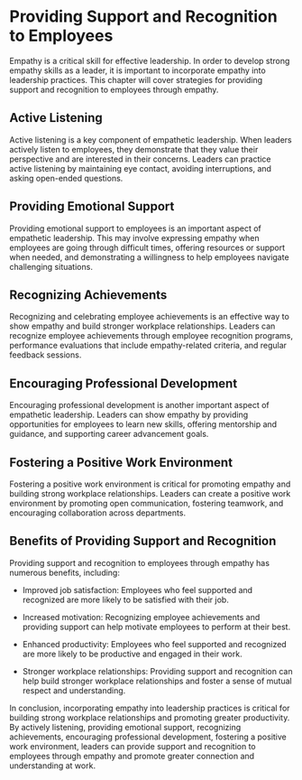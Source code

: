 Providing Support and Recognition to Employees
==========================================================================================================

Empathy is a critical skill for effective leadership. In order to develop strong empathy skills as a leader, it is important to incorporate empathy into leadership practices. This chapter will cover strategies for providing support and recognition to employees through empathy.

Active Listening
----------------

Active listening is a key component of empathetic leadership. When leaders actively listen to employees, they demonstrate that they value their perspective and are interested in their concerns. Leaders can practice active listening by maintaining eye contact, avoiding interruptions, and asking open-ended questions.

Providing Emotional Support
---------------------------

Providing emotional support to employees is an important aspect of empathetic leadership. This may involve expressing empathy when employees are going through difficult times, offering resources or support when needed, and demonstrating a willingness to help employees navigate challenging situations.

Recognizing Achievements
------------------------

Recognizing and celebrating employee achievements is an effective way to show empathy and build stronger workplace relationships. Leaders can recognize employee achievements through employee recognition programs, performance evaluations that include empathy-related criteria, and regular feedback sessions.

Encouraging Professional Development
------------------------------------

Encouraging professional development is another important aspect of empathetic leadership. Leaders can show empathy by providing opportunities for employees to learn new skills, offering mentorship and guidance, and supporting career advancement goals.

Fostering a Positive Work Environment
-------------------------------------

Fostering a positive work environment is critical for promoting empathy and building strong workplace relationships. Leaders can create a positive work environment by promoting open communication, fostering teamwork, and encouraging collaboration across departments.

Benefits of Providing Support and Recognition
---------------------------------------------

Providing support and recognition to employees through empathy has numerous benefits, including:

* Improved job satisfaction: Employees who feel supported and recognized are more likely to be satisfied with their job.

* Increased motivation: Recognizing employee achievements and providing support can help motivate employees to perform at their best.

* Enhanced productivity: Employees who feel supported and recognized are more likely to be productive and engaged in their work.

* Stronger workplace relationships: Providing support and recognition can help build stronger workplace relationships and foster a sense of mutual respect and understanding.

In conclusion, incorporating empathy into leadership practices is critical for building strong workplace relationships and promoting greater productivity. By actively listening, providing emotional support, recognizing achievements, encouraging professional development, fostering a positive work environment, leaders can provide support and recognition to employees through empathy and promote greater connection and understanding at work.

